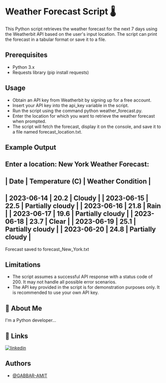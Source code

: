 
# Weather Forecast Script 🌡️ 
This Python script retrieves the weather forecast for the next 7 days using the Weatherbit API based on the user's input location. The script can print the forecast in a tabular format or save it to a file.


## Prerequisites
- Python 3.x
- Requests library (pip install requests)


## Usage
- Obtain an API key from Weatherbit by signing up for a free account.
- Insert your API key into the api_key variable in the script.
- Run the script using the command python weather_forecast.py.
- Enter the location for which you want to retrieve the weather forecast when prompted.
- The script will fetch the forecast, display it on the console, and save it to a file named forecast_location.txt.


## Example Output
Enter a location: New York
Weather Forecast:
--------------------------------------------------
| Date                | Temperature (C) | Weather Condition     |
--------------------------------------------------
| 2023-06-14          |      20.2       |        Cloudy         |
| 2023-06-15          |      22.5       |     Partially cloudy  |
| 2023-06-16          |      21.8       |        Rain           |
| 2023-06-17          |      19.6       |     Partially cloudy  |
| 2023-06-18          |      23.7       |        Clear          |
| 2023-06-19          |      25.1       |     Partially cloudy  |
| 2023-06-20          |      24.8       |     Partially cloudy  |
--------------------------------------------------
Forecast saved to forecast_New_York.txt

## Limitations
- The script assumes a successful API response with a status code of 200. It may not handle all possible error scenarios.
- The API key provided in the script is for demonstration purposes only. It is recommended to use your own API key.

## 🚀 About Me
I'm a Python developer...


## 🔗 Links
[![linkedin](https://img.shields.io/badge/linkedin-0A66C2?style=for-the-badge&logo=linkedin&logoColor=white)](https://www.linkedin.com/in/amit-kumar-sahu7941//)

## Authors

- [@GABBAR-AMIT](https://github.com/GABBAR-AMIT)
